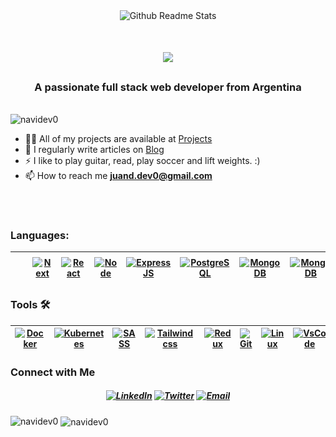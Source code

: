 <p align="center">
 <img width="160px" src="https://github.com/preactjs/wmr/blob/main/docs/public/assets/wmr.svg" align="center" alt="Github Readme Stats" />
</p>


<h1 align="center">
  <a href="https://git.io/typing-svg">
    <img src="https://readme-typing-svg.herokuapp.com/?lines=Hello,+There!+👋;This+is+Juan+NARVAEZ....;Nice+to+meet+you!&center=true&size=30">
  </a>
</h1>

<h3 align="center">A passionate full stack web developer from Argentina</h3>
<br/>
<img align="left" src="https://komarev.com/ghpvc/?username=navidev0" alt="navidev0" />
<br/>

- 👨‍💻 All of my projects are available at [Projects](https://my-porfolio-mu-tan.vercel.app/works)
- 📝 I regularly write articles on [Blog](https://my-porfolio-mu-tan.vercel.app/posts)
- ⚡ I like to play guitar, read, play soccer and lift weights.  :)
- 📫 How to reach me **juand.dev0@gmail.com**

<br/>
<br/>

### <h3 align="left">Languages:</h3>

| [<img src="https://raw.githubusercontent.com/devicons/devicon/master/icons/typescript/typescript-original.svg" alt="typescript" width="40" height="40">](https://www.typescriptlang.org/) | [<img src="https://raw.githubusercontent.com/devicons/devicon/master/icons/javascript/javascript-original.svg" alt="typescript" width="40" height="40">](https://developer.mozilla.org/es/docs/Web/JavaScript) | [<img src="https://cdn.jsdelivr.net/gh/devicons/devicon/icons/nextjs/nextjs-original-wordmark.svg" alt="Next" width="40" height="40">](https://nextjs.org/) | [<img src="https://cdn.jsdelivr.net/gh/devicons/devicon/icons/react/react-original-wordmark.svg" alt="React" width="40" height="40">](https://react.dev/) | [<img src="https://cdn.jsdelivr.net/gh/devicons/devicon/icons/nodejs/nodejs-original.svg" alt="Node" width="40" height="40">](https://nodejs.org/es) | [<img src="https://cdn.jsdelivr.net/gh/devicons/devicon/icons/express/express-original.svg" alt="ExpressJS" width="40" height="40">](<[https://nodejs.org/es](https://expressjs.com/es/)>) | [<img src="https://cdn.jsdelivr.net/gh/devicons/devicon/icons/postgresql/postgresql-original-wordmark.svg" alt="PostgreSQL" width="40" height="40">](https://www.postgresql.org/) | [<img src="https://cdn.jsdelivr.net/gh/devicons/devicon/icons/mongodb/mongodb-original-wordmark.svg" alt="MongoDB" width="40" height="40">](https://www.mongodb.com/es) | [<img src="https://cdn.jsdelivr.net/gh/devicons/devicon/icons/python/python-original-wordmark.svg" alt="MongoDB" width="40" height="40">](https://www.mongodb.com/es) |
| ----------------------------------------------------------------------------------------------------------------------------------------------------------------------------------------- | -------------------------------------------------------------------------------------------------------------------------------------------------------------------------------------------------------------- | ----------------------------------------------------------------------------------------------------------------------------------------------------------- | --------------------------------------------------------------------------------------------------------------------------------------------------------- | ---------------------------------------------------------------------------------------------------------------------------------------------------- | ------------------------------------------------------------------------------------------------------------------------------------------------------------------------------------------ | --------------------------------------------------------------------------------------------------------------------------------------------------------------------------------- | ----------------------------------------------------------------------------------------------------------------------------------------------------------------------- | --------------------------------------------------------------------------------------------------------------------------------------------------------------------- |

### Tools 🛠️

| [<img src="https://cdn.jsdelivr.net/gh/devicons/devicon/icons/docker/docker-original-wordmark.svg" alt="Docker" width="24">](https://www.docker.com/) | [<img src="https://cdn.jsdelivr.net/gh/devicons/devicon/icons/kubernetes/kubernetes-plain-wordmark.svg" alt="Kubernetes" width="24">](https://kubernetes.io/es/) | [<img src="https://cdn.jsdelivr.net/gh/devicons/devicon/icons/sass/sass-original.svg" alt="SASS" width="24">](https://sass-lang.com/) | [<img src="https://cdn.jsdelivr.net/gh/devicons/devicon/icons/tailwindcss/tailwindcss-plain.svg" alt="Tailwindcss" width="24">](https://tailwindcss.com/) | [<img src="https://cdn.jsdelivr.net/gh/devicons/devicon/icons/redux/redux-original.svg" alt="Redux" width="24">](https://redux-toolkit.js.org/) | [<img src="https://cdn.jsdelivr.net/gh/devicons/devicon/icons/git/git-original.svg" alt="Git" width="24">](https://git-scm.com/) | [<img src="https://cdn.jsdelivr.net/gh/devicons/devicon/icons/linux/linux-original.svg" alt="Linux" width="24">](https://www.linux.org/) | [<img src="https://cdn.jsdelivr.net/gh/devicons/devicon/icons/vscode/vscode-original.svg" alt="VsCode" width="24">](https://www.linux.org/) |
| ----------------------------------------------------------------------------------------------------------------------------------------------------- | ---------------------------------------------------------------------------------------------------------------------------------------------------------------- | ------------------------------------------------------------------------------------------------------------------------------------- | --------------------------------------------------------------------------------------------------------------------------------------------------------- | ----------------------------------------------------------------------------------------------------------------------------------------------- | -------------------------------------------------------------------------------------------------------------------------------- | ---------------------------------------------------------------------------------------------------------------------------------------- | ------------------------------------------------------------------------------------------------------------------------------------------- |

<h3>Connect with Me </h3>

<h5 align="center">
<a href="https://www.linkedin.com/in/juandnarvaez/" target="_blank"><img alt="LinkedIn" src="https://img.shields.io/badge/LinkedIn-@JuanDavid-blue?style=flat&logo=linkedin"></a>
<a href="https://twitter.com/naviDev0" target="_blank"><img alt="Twitter" src="https://img.shields.io/badge/twitter-@naviDev0-blue?style=flat&logo=Twitter"></a>
<a href="mailto:juand.ns07@gmail.com"><img alt="Email" src="https://img.shields.io/badge/Email-juand.ns07@gmail.com-blue?style=flat&logo=gmail"></a>
</h5>

  <p><img align="left" src="https://github-readme-stats.vercel.app/api/top-langs?username=navidev0&show_icons=true&locale=en&layout=compact" alt="navidev0" /></p>

  <p>&nbsp;<img align="center" src="https://github-readme-stats.vercel.app/api?username=navidev0&show_icons=true&locale=en" alt="navidev0" /></p>
